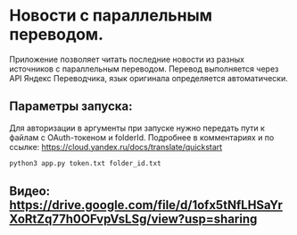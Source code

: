 # Новости с параллельным переводом.

Приложение позволяет читать последние новости из разных источников с параллельным переводом. Перевод выполняется через API Яндекс Переводчика, язык оригинала определяется автоматически.

## Параметры запуска:
Для авторизации в аргументы при запуске нужно передать пути к файлам с OAuth-токеном и folderId. Подробнее в комментариях и по ссылке: https://cloud.yandex.ru/docs/translate/quickstart
```sh
python3 app.py token.txt folder_id.txt 
```

## Видео: https://drive.google.com/file/d/1ofx5tNfLHSaYrXoRtZq77h0OFvpVsLSg/view?usp=sharing

